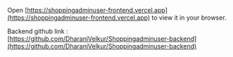 
Open [https://shoppingadminuser-frontend.vercel.app](https://shoppingadminuser-frontend.vercel.app) to view it in your browser.

Backend github link : [https://github.com/DharaniVelkur/Shoppingadminuser-backend](https://github.com/DharaniVelkur/Shoppingadminuser-backend)


